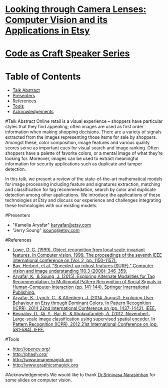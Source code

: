 # [Looking through Camera Lenses: Computer Vision and its Applications in Etsy](https://codeascraft.com/speakers/kamelia-aryafar-and-jerry-soung-looking-at-etsy-through-camera-lenses-the-application-of-computer-vision-at-etsy/)



# [Code as Craft Speaker Series](https://codeascraft.com/speakers/)

# Table of Contents
* [Talk Abstract](#abstract)
* [Presenters](#presenters)
* [References](#refs)
* [Tools](#tools)
* [Acknowledgements](#acks)


#<a name="abstract"></a>Talk Abstract
Online retail is a visual experience – shoppers have particular styles that they find appealing; often images are used as first order information when making shopping decisions. There are a variety of signals extracted from the images representing those items for sale by shoppers. Amongst these, color composition, image features and various quality scores serve as important cues for visual search and image ranking. Often shoppers have a palette of favorite colors, or a mental image of what they’re looking for. Moreover, images can be used to extract meaningful information for security applications such as duplicate and tamper detection.

In this talk, we present a review of the state-of-the-art mathematical models for image processing including feature and signatures extraction, matching and classification for tag recommendation, search by color and duplicate detection among other applications. We introduce the applications of these technologies at Etsy and discuss our experience and challenges integrating these technologies with our existing models.

#<a name="presenters"></a>Presenters
* "Kamelia Aryafar" <karyafar@etsy.com>
* "Jerry Soung" <jsoung@etsy.com>


#<a name="refs"></a>References
* [Lowe, D. G. (1999). Object recognition from local scale-invariant features. In Computer vision, 1999. The proceedings of the seventh IEEE international conference on (Vol. 2, pp. 1150-1157).](http://ieeexplore.ieee.org/xpl/login.jsp?tp=&arnumber=790410&url=http%3A%2F%2Fieeexplore.ieee.org%2Fxpls%2Fabs_all.jsp%3Farnumber%3D790410)
* [Bay, Herbert, et al. "Speeded-up robust features (SURF)." Computer vision and image understanding 110.3 (2008): 346-359.](http://www.sciencedirect.com/science/article/pii/S1077314207001555)
* [Aryafar, K., & Soung, J. (2015). Exploring Alternate Modalities for Tag Recommendation. In Multimodal Pattern Recognition of Social Signals in Human-Computer-Interaction (pp. 141-144). Springer International Publishing.](http://link.springer.com/chapter/10.1007/978-3-319-14899-1_14)
* [Aryafar, K., Lynch, C., & Attenberg, J. (2014, August). Exploring User Behaviour on Etsy through Dominant Colors. In Pattern Recognition (ICPR), 2014 22nd International Conference on (pp. 1437-1442). IEEE.](http://ieeexplore.ieee.org/xpl/login.jsp?tp=&arnumber=6976966&url=http%3A%2F%2Fieeexplore.ieee.org%2Fxpls%2Fabs_all.jsp%3Farnumber%3D6976966)
* [Bespalov, D., Qi, Y., Bai, B., & Shokoufandeh, A. (2012, November). Large-scale image classification using supervised spatial encoder. In Pattern Recognition (ICPR), 2012 21st International Conference on (pp. 581-584). IEEE.](http://ieeexplore.ieee.org/xpl/articleDetails.jsp?reload=true&arnumber=6460201)


#<a name="tools"></a>Tools
* http://opencv.org/
* http://phash.org/
* http://www.imagemagick.org
* http://www.graphicsmagick.org

#<a name="acks"></a>Acknowledgements
We would like to thank [Dr.Srinivasa Narasimhan](http://www.cs.cmu.edu/~srinivas/) for some slides on computer vision.

 
